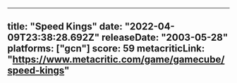 
---
title: "Speed Kings"
date: "2022-04-09T23:38:28.692Z"
releaseDate: "2003-05-28"
platforms: ["gcn"]
score: 59
metacriticLink: "https://www.metacritic.com/game/gamecube/speed-kings"
---
